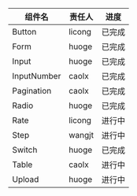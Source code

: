 |组件名|责任人|进度|
|---|---|---|
| Button      | licong  | 已完成 |
| Form        | huoge   | 已完成 |
| Input       | huoge   | 已完成 |
| InputNumber | caolx   | 已完成 |
| Pagination  | caolx   | 已完成 |
| Radio       | huoge   | 已完成 |
| Rate        | licong  | 进行中 |
| Step        | wangjt  | 进行中 |
| Switch      | huoge   | 已完成 |
| Table       | caolx   | 进行中 |
| Upload      | huoge   | 进行中 |

